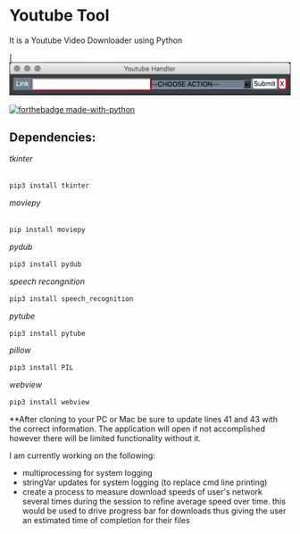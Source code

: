 
# Youtube Tool
It is a Youtube Video Downloader using Python

[![Youtube GUI](https://github.com/lucascrlsn/hello/blob/master/Other/youtube_main.png)

[![forthebadge made-with-python](http://ForTheBadge.com/images/badges/made-with-python.svg)](https://www.python.org/)      

## Dependencies:

*tkinter*
```python

pip3 install tkinter
```
*moviepy*
```python

pip install moviepy
```
*pydub*
```python
pip3 install pydub
```
*speech recongnition*
```python
pip3 install speech_recognition
```
*pytube*
```python
pip3 install pytube
```
*pillow*
```python
pip3 install PIL
```
*webview*
```python
pip3 install webview
```

**After cloning to your PC or Mac be sure to update lines 41 and 43 with the correct information. The application will open if not accomplished however there will be limited functionality without it. 

I am currently working on the following:
- multiprocessing for system logging
- stringVar updates for system logging (to replace cmd line printing)
- create a process to measure download speeds of user's network several times during the session to refine average speed over time. this would be used to drive progress bar for downloads thus giving the user an estimated time of completion for their files
